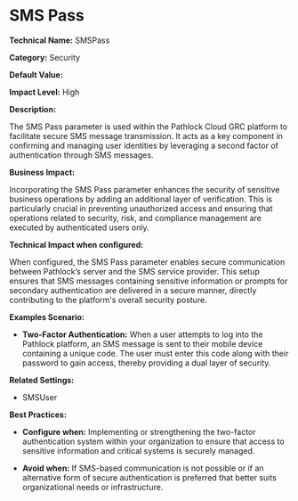 # SMS Pass

**Technical Name:** SMSPass

**Category:** Security

**Default Value:**

**Impact Level:** High

**Description:**

The SMS Pass parameter is used within the Pathlock Cloud GRC platform to facilitate secure SMS message transmission. It acts as a key component in confirming and managing user identities by leveraging a second factor of authentication through SMS messages.

**Business Impact:**

Incorporating the SMS Pass parameter enhances the security of sensitive business operations by adding an additional layer of verification. This is particularly crucial in preventing unauthorized access and ensuring that operations related to security, risk, and compliance management are executed by authenticated users only.

**Technical Impact when configured:**

When configured, the SMS Pass parameter enables secure communication between Pathlock’s server and the SMS service provider. This setup ensures that SMS messages containing sensitive information or prompts for secondary authentication are delivered in a secure manner, directly contributing to the platform's overall security posture.

**Examples Scenario:**

- **Two-Factor Authentication:** When a user attempts to log into the Pathlock platform, an SMS message is sent to their mobile device containing a unique code. The user must enter this code along with their password to gain access, thereby providing a dual layer of security.
  
**Related Settings:**

- SMSUser

**Best Practices:** 

- **Configure when:** Implementing or strengthening the two-factor authentication system within your organization to ensure that access to sensitive information and critical systems is securely managed.
  
- **Avoid when:** If SMS-based communication is not possible or if an alternative form of secure authentication is preferred that better suits organizational needs or infrastructure.
